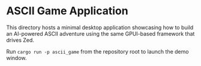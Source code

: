 # ASCII Game Application

This directory hosts a minimal desktop application showcasing how to build an AI-powered ASCII adventure using the same GPUI-based framework that drives Zed.

Run `cargo run -p ascii_game` from the repository root to launch the demo window.
